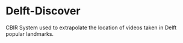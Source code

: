 # Delft-Discover
CBIR System used to extrapolate the location of videos taken in Delft popular landmarks.
